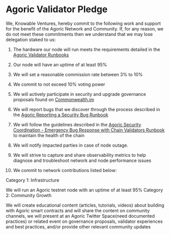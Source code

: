 # Agoric Validator Pledge

We, Knowable Ventures, hereby commit to the following work and support for the benefit of the Agoric Network and Community. If, for any reason, we do not meet these commitments then we understand that we may lose delegation staked to us:

1. The hardware our node will run meets the requirements detailed in the [Agoric Validator Runbooks](https://github.com/Agoric/agoric-sdk/wiki/Runbook%...)

2. Our node will have an uptime of at least 95%

3. We will set a reasonable commission rate between 3% to 10%

4. We commit to not exceed 10% voting power

5. We will actively participate in security and upgrade governance proposals found on [Commonwealth.im](https://commonwealth.im/agoric)

6. We will report bugs that we discover through the process described in the [Agoric Reporting a Security Bug Runbook](https://github.com/Agoric/agoric-sdk/wiki/Runbook%...)

7. We will follow the guidelines described in the [Agoric Security Coordination - Emergency Bug Response with Chain Validators Runbook](https://github.com/Agoric/agoric-sdk/wiki/Runbook%...) to maintain the health of the chain

8. We will notify impacted parties in case of node outage.

9. We will strive to capture and share observability metrics to help diagnose and troubleshoot network and node performance issues

10. We commit to network contributions listed below:

Category 1: Infrastructure

We will run an Agoric testnet node with an uptime of at least 95%
Category 2: Community Growth

We will create educational content (articles, tutorials, videos) about building with Agoric smart contracts and will share the content on community channels, we will present at an Agoric Twitter Space(need documented practices) or related event on governance proposals, validator experiences and best practices, and/or provide other relevant community updates‌
